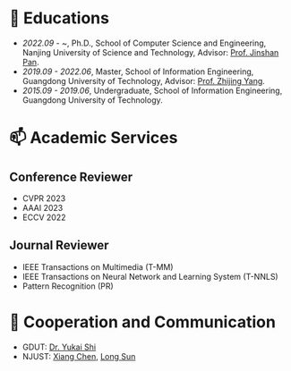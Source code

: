 
# 📖 Educations
- *2022.09 - ~*, Ph.D., School of Computer Science and Engineering, Nanjing University of Science and Technology, Advisor: [Prof. Jinshan Pan](https://jspan.github.io/).
- *2019.09 - 2022.06*, Master, School of Information Engineering, Guangdong University of Technology, Advisor: [Prof. Zhijing Yang](https://yzw.gdut.edu.cn/info/1118/2031.htm).
- *2015.09 - 2019.06*, Undergraduate, School of Information Engineering, Guangdong University of Technology.

# 📫 Academic Services
## Conference Reviewer
- CVPR 2023
- AAAI 2023
- ECCV 2022

## Journal Reviewer
- IEEE Transactions on Multimedia (T-MM)
- IEEE Transactions on Neural Network and Learning System (T-NNLS)
- Pattern Recognition (PR)

# 👯 Cooperation and Communication
- GDUT: [Dr. Yukai Shi](https://ykshi.github.io)
- NJUST: [Xiang Chen](https://cschenxiang.github.io), [Long Sun](https://github.com/sunny2109)
